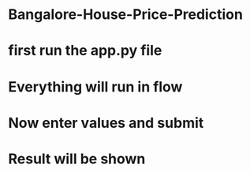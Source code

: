 # Bangalore-House-Price-Prediction

# first run the app.py file
# Everything will run in flow
# Now enter values and submit
# Result will be shown
